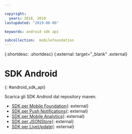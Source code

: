 ```yaml
---

copyright:
  years: 2018, 2019
lastupdated: "2019-06-06"

keywords: android sdk api

subcollection:  mobilefoundation
---
```


{:shortdesc: .shortdesc}
{:external: target="_blank" .external}
#	SDK Android
{: #android_sdk_api}

Scarica gli SDK Android dal repository maven.

* [SDK per Mobile Foundation](https://search.maven.org/search?q=a:ibmmobilefirstplatformfoundation){: external}
* [SDK per Push Notifications](https://search.maven.org/search?q=a:ibmmobilefirstplatformfoundationpush){: external}
* [SDK per Mobile Analytics](https://search.maven.org/search?q=a:ibmmobilefirstplatformfoundationanalytics){: external}
* [SDK per JSONStore](https://search.maven.org/search?q=a:ibmmobilefirstplatformfoundationjsonstore){: external}
* [SDK per LiveUpdate](https://search.maven.org/search?q=a:ibmmobilefirstplatformfoundationliveupdate){: external}
